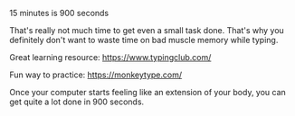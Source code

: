 15 minutes is 900 seconds

That's really not much time to get even a small task done. That's why you definitely don't want to waste time on bad muscle memory while typing.

Great learning resource:
https://www.typingclub.com/

Fun way to practice:
https://monkeytype.com/

Once your computer starts feeling like an extension of your body, you can get quite a lot done in 900 seconds.
